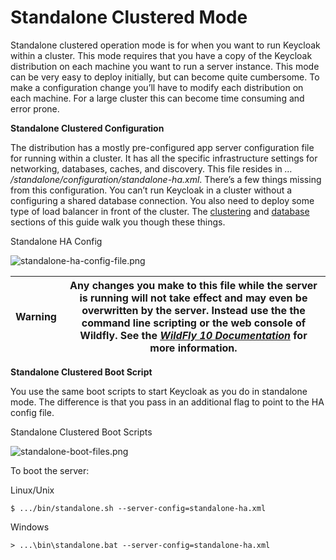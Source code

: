 # Standalone Clustered Mode

Standalone clustered operation mode is for when you want to run Keycloak within a cluster. This mode requires that you have a copy of the Keycloak distribution on each machine you want to run a server instance. This mode can be very easy to deploy initially, but can become quite cumbersome. To make a configuration change you’ll have to modify each distribution on each machine. For a large cluster this can become time consuming and error prone.

**Standalone Clustered Configuration**

The distribution has a mostly pre-configured app server configuration file for running within a cluster. It has all the specific infrastructure settings for networking, databases, caches, and discovery. This file resides in _…​/standalone/configuration/standalone-ha.xml_. There’s a few things missing from this configuration. You can’t run Keycloak in a cluster without a configuring a shared database connection. You also need to deploy some type of load balancer in front of the cluster. The [clustering](https://wjw465150.gitbooks.io/keycloak-documentation/content/server\_installation/topics/clustering.html#\_clustering) and [database](https://wjw465150.gitbooks.io/keycloak-documentation/content/server\_installation/topics/database.html#\_database) sections of this guide walk you though these things.

Standalone HA Config

![standalone-ha-config-file.png](https://wjw465150.gitbooks.io/keycloak-documentation/content/server\_installation/keycloak-images/standalone-ha-config-file.png)

| Warning | Any changes you make to this file while the server is running will not take effect and may even be overwritten by the server. Instead use the the command line scripting or the web console of Wildfly. See the [_WildFly 10 Documentation_](https://docs.jboss.org/author/display/WFLY10/Documentation) for more information. |
| ------- | ------------------------------------------------------------------------------------------------------------------------------------------------------------------------------------------------------------------------------------------------------------------------------------------------------------------------------ |

**Standalone Clustered Boot Script**

You use the same boot scripts to start Keycloak as you do in standalone mode. The difference is that you pass in an additional flag to point to the HA config file.

Standalone Clustered Boot Scripts

![standalone-boot-files.png](https://wjw465150.gitbooks.io/keycloak-documentation/content/server\_installation/keycloak-images/standalone-boot-files.png)

To boot the server:

Linux/Unix

```
$ .../bin/standalone.sh --server-config=standalone-ha.xml
```

Windows

```
> ...\bin\standalone.bat --server-config=standalone-ha.xml
```
